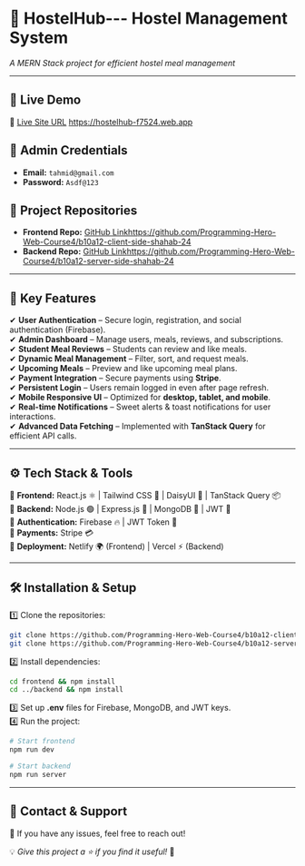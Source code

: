 # 📌 HostelHub--- Hostel Management System
_A MERN Stack project for efficient hostel meal management_



---

## 🚀 Live Demo
🔗 [Live Site URL](#) https://hostelhub-f7524.web.app  

## 🔑 Admin Credentials
- **Email:** `tahmid@gmail.com`
- **Password:** `Asdf@123` 

## 📂 Project Repositories
- **Frontend Repo:** [GitHub Link](#)https://github.com/Programming-Hero-Web-Course4/b10a12-client-side-shahab-24
- **Backend Repo:** [GitHub Link](#)https://github.com/Programming-Hero-Web-Course4/b10a12-server-side-shahab-24

---

## 📌 Key Features
✔ **User Authentication** – Secure login, registration, and social authentication (Firebase).  
✔ **Admin Dashboard** – Manage users, meals, reviews, and subscriptions.  
✔ **Student Meal Reviews** – Students can review and like meals.  
✔ **Dynamic Meal Management** – Filter, sort, and request meals.  
✔ **Upcoming Meals** – Preview and like upcoming meal plans.  
✔ **Payment Integration** – Secure payments using **Stripe**.  
✔ **Persistent Login** – Users remain logged in even after page refresh.  
✔ **Mobile Responsive UI** – Optimized for **desktop, tablet, and mobile**.  
✔ **Real-time Notifications** – Sweet alerts & toast notifications for user interactions.  
✔ **Advanced Data Fetching** – Implemented with **TanStack Query** for efficient API calls.  

---

## ⚙ Tech Stack & Tools  
🔹 **Frontend:** React.js ⚛ | Tailwind CSS 🎨 | DaisyUI 🌼 | TanStack Query 📦  
🔹 **Backend:** Node.js 🟢 | Express.js 🚀 | MongoDB 🍃 | JWT 🔐  
🔹 **Authentication:** Firebase 🔥 | JWT Token 📛  
🔹 **Payments:** Stripe 💳  
🔹 **Deployment:** Netlify 🌍 (Frontend) | Vercel ⚡ (Backend)  

---

## 🛠️ Installation & Setup
1️⃣ Clone the repositories:  
```sh
git clone https://github.com/Programming-Hero-Web-Course4/b10a12-client-side-shahab-24
git clone https://github.com/Programming-Hero-Web-Course4/b10a12-server-side-shahab-24
```
2️⃣ Install dependencies:  
```sh
cd frontend && npm install
cd ../backend && npm install
```
3️⃣ Set up **.env** files for Firebase, MongoDB, and JWT keys.  
4️⃣ Run the project:  
```sh
# Start frontend
npm run dev

# Start backend
npm run server
```

---

## 📧 Contact & Support
💌 If you have any issues, feel free to reach out!  

💡 _Give this project a ⭐ if you find it useful!_ 🚀
